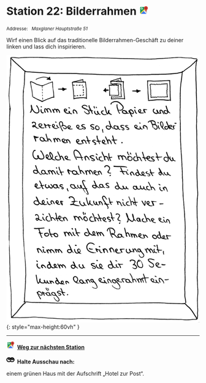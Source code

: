 # Station 22: Bilderrahmen  <a href="https://www.google.com/maps/dir/?api=1&travelmode=walking&destination=47.7988076,13.0194364"><img src="https://github.com/kipppunkte/kipppunkte/raw/gh-pages/assets/google-maps.svg" width="24" height="24"></a>

<small>Addresse:<em style="margin-left: 10px">Maxglaner Hauptstraße 51</em></small>



Wirf einen Blick auf das traditionelle Bilderrahmen-Geschäft zu deiner linken und lass dich inspirieren.


![Image title](assets/22_Bilderrahmen.png){: style="max-height:60vh" }





____

<a href="https://www.google.com/maps/dir/?api=1&travelmode=walking&destination=47.7984053,13.0198904"><img src="https://github.com/kipppunkte/kipppunkte/raw/gh-pages/assets/google-maps.svg" style="height: 1.5em;margin-right: 0.5em"></a>**[Weg zur nächsten Station](https://www.google.com/maps/dir/?api=1&travelmode=walking&destination=47.7984053,13.0198904)**



<img src="https://github.com/kipppunkte/kipppunkte/raw/gh-pages/assets/eyes.svg" style="height: 1.5em;background: white;margin-right: 0.5em">**Halte Ausschau nach:**

einem grünen Haus mit der Aufschrift „Hotel zur Post“.